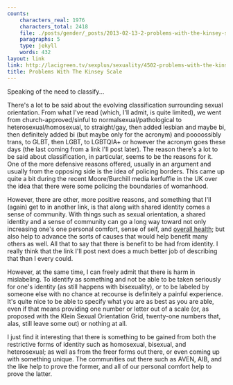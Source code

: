 ```yaml
---
counts:
    characters_real: 1976
    characters_total: 2418
    file: ./posts/gender/_posts/2013-02-13-2-problems-with-the-kinsey-scale.markdown
    paragraphs: 5
    type: jekyll
    words: 432
layout: link
link: http://lacigreen.tv/sexplus/sexuality/4502-problems-with-the-kinsey-scale
title: Problems With The Kinsey Scale
---
```


Speaking of the need to classify...

There's a lot to be said about the evolving classification surrounding sexual orientation.  From what I've read (which, I'll admit, is quite limited), we went from church-approved/sinful to normalsexual/pathological to heterosexual/homosexual, to straight/gay, then added lesbian and maybe bi, then definitely added bi (but maybe only for the acronym) and poooossibly trans, to GLBT, then LGBT, to LGBTQIA+ or however the acronym goes these days (the last coming from a link I'll post later).  The reason there's a lot to be said about classification, in particular, seems to be the reasons for it.  One of the more defensive reasons offered, usually in an argument and usually from the opposing side is the idea of policing borders.  This came up quite a bit during the recent Moore/Burchill media kerfuffle in the UK over the idea that there were some policing the boundaries of womanhood.

However, there are other, more positive reasons, and something that I'll (again) get to in another link, is that along with shared identity comes a sense of community.  With things such as sexual orientation, a shared identity and a sense of community can go a long way toward not only increasing one's one personal comfort, sense of self, and [overall health](http://www.sciencedaily.com/releases/2013/01/130102140528.htm); but also help to advance the sorts of causes that would help benefit many others as well.  All that to say that there is benefit to be had from identity.  I really think that the link I'll post next does a much better job of describing that than I every could.

However, at the same time, I can freely admit that there is harm in mislabeling.  To identify as something and not be able to be taken seriously for one's identity (as still happens with bisexuality), or to be labeled by someone else with no chance at recourse is definitely a painful experience.  It's quite nice to be able to specify what you are as best as you are able, even if that means providing one number or letter out of a scale (or, as proposed with the Klein Sexual Orientation Grid, twenty-one numbers that, alas, still leave some out) or nothing at all.

I just find it interesting that there is something to be gained from both the restrictive forms of identity such as homosexual, bisexual, and heterosexual; as well as from the freer forms out there, or even coming up with something unique.  The communities out there such as AVEN, AIB, and the like help to prove the former, and all of our personal comfort help to prove the latter.
